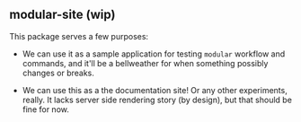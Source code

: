 ## modular-site (wip)

This package serves a few purposes:

- We can use it as a sample application for testing `modular` workflow and
  commands, and it'll be a bellweather for when something possibly changes or
  breaks.

- We can use this as a the documentation site! Or any other experiments, really.
  It lacks server side rendering story (by design), but that should be fine for
  now.
